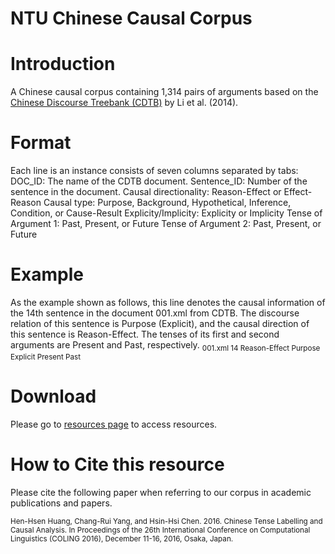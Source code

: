 # NTU Chinese Causal Corpus
# Introduction
A Chinese causal corpus containing 1,314 pairs of arguments based on the [Chinese Discourse Treebank (CDTB)](https://aclanthology.org/D14-1224/) by Li et al. (2014).

# Format
Each line is an instance consists of seven columns separated by tabs:
DOC_ID: The name of the CDTB document.
Sentence_ID: Number of the sentence in the document.
Causal directionality: Reason-Effect or Effect-Reason
Causal type: Purpose, Background, Hypothetical, Inference, Condition, or Cause-Result
Explicity/Implicity: Explicity or Implicity
Tense of Argument 1: Past, Present, or Future
Tense of Argument 2: Past, Present, or Future
# Example
As the example shown as follows, this line denotes the causal information of the 14th sentence in the document 001.xml from CDTB. The discourse relation of this sentence is Purpose (Explicit), and the causal direction of this sentence is Reason-Effect. The tenses of its first and second arguments are Present and Past, respectively.
<sub>
001.xml 14 Reason-Effect Purpose Explicit Present Past
</sub>
# Download
Please go to [resources page](http://nlg.csie.ntu.edu.tw/nlpresource/chinese_causality/) to access resources.

# How to Cite this resource
Please cite the following paper when referring to our corpus in academic publications and papers.

<sub>
Hen-Hsen Huang, Chang-Rui Yang, and Hsin-Hsi Chen. 2016. Chinese Tense Labelling and Causal Analysis. In Proceedings of the 26th International Conference on Computational Linguistics (COLING 2016), December 11-16, 2016, Osaka, Japan.
</sub>
